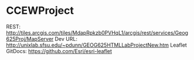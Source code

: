 # CCEWProject
REST: http://tiles.arcgis.com/tiles/MdapRpkzb0PVHqL1/arcgis/rest/services/Geog625Proj/MapServer
Dev URL: http://unixlab.sfsu.edu/~pdunn/GEOG625HTMLLabProjectNew.htm
Leaflet GitDocs: https://github.com/Esri/esri-leaflet
